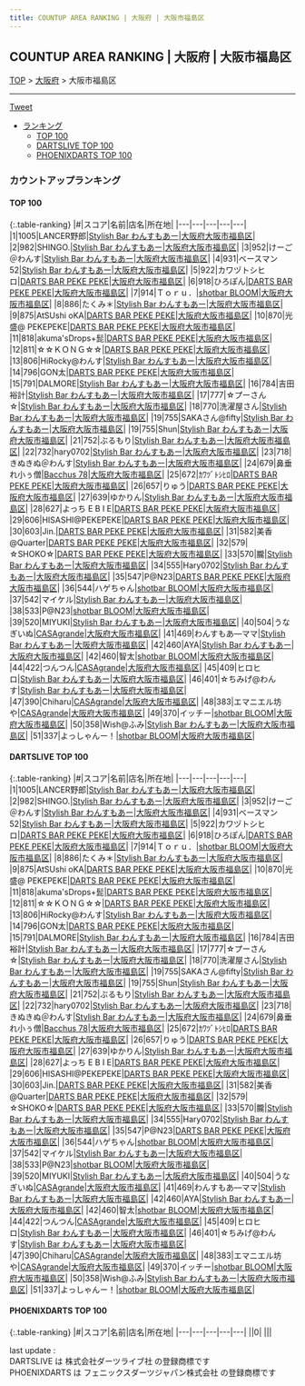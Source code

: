 ```yaml
---
title: COUNTUP AREA RANKING | 大阪府 | 大阪市福島区
---
```

## COUNTUP AREA RANKING | 大阪府 | 大阪市福島区

[TOP](/darts/rank/) > [大阪府](/darts/rank/大阪府/) > 大阪市福島区

___

<a href="https://twitter.com/share?ref_src=twsrc%5Etfw" data-text="COUNTUP AREA RANKING | 大阪府大阪市福島区" class="twitter-share-button" data-hashtags="DARTSLIVE,PHOENIXDARTS,darts,ダーツ" data-show-count="false">Tweet</a>

* [ランキング](#カウントアップランキング)
    * [TOP 100](#top-100)
    * [DARTSLIVE TOP 100](#dartslive-top-100)
    * [PHOENIXDARTS TOP 100](#phoenixdarts-top-100)

### カウントアップランキング

#### TOP 100



{:.table-ranking}
|#|スコア|名前|店名|所在地|
|---|---|---|---|---|
|1|1005|<span class="rank-name-dl">LANCER野郎</span>|<a href="https://search.dartslive.com/jp/shop/57f2ab80351f2fa0a3f63593b5358cc4">Stylish Bar わんすもあー</a>|<a href="/darts/rank/大阪府/大阪市福島区">大阪府大阪市福島区</a>|
|2|982|<span class="rank-name-dl">SHINGO.</span>|<a href="https://search.dartslive.com/jp/shop/57f2ab80351f2fa0a3f63593b5358cc4">Stylish Bar わんすもあー</a>|<a href="/darts/rank/大阪府/大阪市福島区">大阪府大阪市福島区</a>|
|3|952|<span class="rank-name-dl">けーご＠わんす</span>|<a href="https://search.dartslive.com/jp/shop/57f2ab80351f2fa0a3f63593b5358cc4">Stylish Bar わんすもあー</a>|<a href="/darts/rank/大阪府/大阪市福島区">大阪府大阪市福島区</a>|
|4|931|<span class="rank-name-dl">ベースマン52</span>|<a href="https://search.dartslive.com/jp/shop/57f2ab80351f2fa0a3f63593b5358cc4">Stylish Bar わんすもあー</a>|<a href="/darts/rank/大阪府/大阪市福島区">大阪府大阪市福島区</a>|
|5|922|<span class="rank-name-dl">カワヅトシヒロ</span>|<a href="https://search.dartslive.com/jp/shop/b9cb2a638cf5c4ce774c926eb736cb5a">DARTS BAR PEKE PEKE</a>|<a href="/darts/rank/大阪府/大阪市福島区">大阪府大阪市福島区</a>|
|6|918|<span class="rank-name-dl">ひろぽん</span>|<a href="https://search.dartslive.com/jp/shop/b9cb2a638cf5c4ce774c926eb736cb5a">DARTS BAR PEKE PEKE</a>|<a href="/darts/rank/大阪府/大阪市福島区">大阪府大阪市福島区</a>|
|7|914|<span class="rank-name-dl">Ｔｏｒｕ．</span>|<a href="https://search.dartslive.com/jp/shop/12df8c9dce968dad0d9b047a20a7ba1e">shotbar BLOOM</a>|<a href="/darts/rank/大阪府/大阪市福島区">大阪府大阪市福島区</a>|
|8|886|<span class="rank-name-dl">たくみ＊</span>|<a href="https://search.dartslive.com/jp/shop/57f2ab80351f2fa0a3f63593b5358cc4">Stylish Bar わんすもあー</a>|<a href="/darts/rank/大阪府/大阪市福島区">大阪府大阪市福島区</a>|
|9|875|<span class="rank-name-dl">AtSUshi oKA</span>|<a href="https://search.dartslive.com/jp/shop/b9cb2a638cf5c4ce774c926eb736cb5a">DARTS BAR PEKE PEKE</a>|<a href="/darts/rank/大阪府/大阪市福島区">大阪府大阪市福島区</a>|
|10|870|<span class="rank-name-dl">光盛@ PEKEPEKE</span>|<a href="https://search.dartslive.com/jp/shop/b9cb2a638cf5c4ce774c926eb736cb5a">DARTS BAR PEKE PEKE</a>|<a href="/darts/rank/大阪府/大阪市福島区">大阪府大阪市福島区</a>|
|11|818|<span class="rank-name-dl">akuma&#x27;sDrops+髭</span>|<a href="https://search.dartslive.com/jp/shop/b9cb2a638cf5c4ce774c926eb736cb5a">DARTS BAR PEKE PEKE</a>|<a href="/darts/rank/大阪府/大阪市福島区">大阪府大阪市福島区</a>|
|12|811|<span class="rank-name-dl">☆☆ＫＯＮＧ☆☆</span>|<a href="https://search.dartslive.com/jp/shop/b9cb2a638cf5c4ce774c926eb736cb5a">DARTS BAR PEKE PEKE</a>|<a href="/darts/rank/大阪府/大阪市福島区">大阪府大阪市福島区</a>|
|13|806|<span class="rank-name-dl">HiRocky@わんす</span>|<a href="https://search.dartslive.com/jp/shop/57f2ab80351f2fa0a3f63593b5358cc4">Stylish Bar わんすもあー</a>|<a href="/darts/rank/大阪府/大阪市福島区">大阪府大阪市福島区</a>|
|14|796|<span class="rank-name-dl">GON太</span>|<a href="https://search.dartslive.com/jp/shop/b9cb2a638cf5c4ce774c926eb736cb5a">DARTS BAR PEKE PEKE</a>|<a href="/darts/rank/大阪府/大阪市福島区">大阪府大阪市福島区</a>|
|15|791|<span class="rank-name-dl">DALMORE</span>|<a href="https://search.dartslive.com/jp/shop/57f2ab80351f2fa0a3f63593b5358cc4">Stylish Bar わんすもあー</a>|<a href="/darts/rank/大阪府/大阪市福島区">大阪府大阪市福島区</a>|
|16|784|<span class="rank-name-dl">吉田 裕計</span>|<a href="https://search.dartslive.com/jp/shop/57f2ab80351f2fa0a3f63593b5358cc4">Stylish Bar わんすもあー</a>|<a href="/darts/rank/大阪府/大阪市福島区">大阪府大阪市福島区</a>|
|17|777|<span class="rank-name-dl">☆プーさん☆</span>|<a href="https://search.dartslive.com/jp/shop/57f2ab80351f2fa0a3f63593b5358cc4">Stylish Bar わんすもあー</a>|<a href="/darts/rank/大阪府/大阪市福島区">大阪府大阪市福島区</a>|
|18|770|<span class="rank-name-dl">洗濯屋さん</span>|<a href="https://search.dartslive.com/jp/shop/57f2ab80351f2fa0a3f63593b5358cc4">Stylish Bar わんすもあー</a>|<a href="/darts/rank/大阪府/大阪市福島区">大阪府大阪市福島区</a>|
|19|755|<span class="rank-name-dl">SAKAさん@fifty</span>|<a href="https://search.dartslive.com/jp/shop/57f2ab80351f2fa0a3f63593b5358cc4">Stylish Bar わんすもあー</a>|<a href="/darts/rank/大阪府/大阪市福島区">大阪府大阪市福島区</a>|
|19|755|<span class="rank-name-dl">Shun</span>|<a href="https://search.dartslive.com/jp/shop/57f2ab80351f2fa0a3f63593b5358cc4">Stylish Bar わんすもあー</a>|<a href="/darts/rank/大阪府/大阪市福島区">大阪府大阪市福島区</a>|
|21|752|<span class="rank-name-dl">ぶるもり</span>|<a href="https://search.dartslive.com/jp/shop/57f2ab80351f2fa0a3f63593b5358cc4">Stylish Bar わんすもあー</a>|<a href="/darts/rank/大阪府/大阪市福島区">大阪府大阪市福島区</a>|
|22|732|<span class="rank-name-dl">hary0702</span>|<a href="https://search.dartslive.com/jp/shop/57f2ab80351f2fa0a3f63593b5358cc4">Stylish Bar わんすもあー</a>|<a href="/darts/rank/大阪府/大阪市福島区">大阪府大阪市福島区</a>|
|23|718|<span class="rank-name-dl">きぬきぬ＠わんす</span>|<a href="https://search.dartslive.com/jp/shop/57f2ab80351f2fa0a3f63593b5358cc4">Stylish Bar わんすもあー</a>|<a href="/darts/rank/大阪府/大阪市福島区">大阪府大阪市福島区</a>|
|24|679|<span class="rank-name-dl">鼻垂れ小ぅ僧</span>|<a href="https://search.dartslive.com/jp/shop/7c352445d364c0890d9b047a20a7ba1e">Bacchus 78</a>|<a href="/darts/rank/大阪府/大阪市福島区">大阪府大阪市福島区</a>|
|25|672|<span class="rank-name-dl">ｶﾜﾂﾞﾄｼﾋﾛ</span>|<a href="https://search.dartslive.com/jp/shop/b9cb2a638cf5c4ce774c926eb736cb5a">DARTS BAR PEKE PEKE</a>|<a href="/darts/rank/大阪府/大阪市福島区">大阪府大阪市福島区</a>|
|26|657|<span class="rank-name-dl">りゅう</span>|<a href="https://search.dartslive.com/jp/shop/b9cb2a638cf5c4ce774c926eb736cb5a">DARTS BAR PEKE PEKE</a>|<a href="/darts/rank/大阪府/大阪市福島区">大阪府大阪市福島区</a>|
|27|639|<span class="rank-name-dl">ゆかりん</span>|<a href="https://search.dartslive.com/jp/shop/57f2ab80351f2fa0a3f63593b5358cc4">Stylish Bar わんすもあー</a>|<a href="/darts/rank/大阪府/大阪市福島区">大阪府大阪市福島区</a>|
|28|627|<span class="rank-name-dl">よっち E B I E</span>|<a href="https://search.dartslive.com/jp/shop/b9cb2a638cf5c4ce774c926eb736cb5a">DARTS BAR PEKE PEKE</a>|<a href="/darts/rank/大阪府/大阪市福島区">大阪府大阪市福島区</a>|
|29|606|<span class="rank-name-dl">HISASHI@PEKEPEKE</span>|<a href="https://search.dartslive.com/jp/shop/b9cb2a638cf5c4ce774c926eb736cb5a">DARTS BAR PEKE PEKE</a>|<a href="/darts/rank/大阪府/大阪市福島区">大阪府大阪市福島区</a>|
|30|603|<span class="rank-name-dl">Jin.</span>|<a href="https://search.dartslive.com/jp/shop/b9cb2a638cf5c4ce774c926eb736cb5a">DARTS BAR PEKE PEKE</a>|<a href="/darts/rank/大阪府/大阪市福島区">大阪府大阪市福島区</a>|
|31|582|<span class="rank-name-dl">美香@Quarter</span>|<a href="https://search.dartslive.com/jp/shop/b9cb2a638cf5c4ce774c926eb736cb5a">DARTS BAR PEKE PEKE</a>|<a href="/darts/rank/大阪府/大阪市福島区">大阪府大阪市福島区</a>|
|32|579|<span class="rank-name-dl">☆SHOKO☆</span>|<a href="https://search.dartslive.com/jp/shop/b9cb2a638cf5c4ce774c926eb736cb5a">DARTS BAR PEKE PEKE</a>|<a href="/darts/rank/大阪府/大阪市福島区">大阪府大阪市福島区</a>|
|33|570|<span class="rank-name-dl">朧</span>|<a href="https://search.dartslive.com/jp/shop/57f2ab80351f2fa0a3f63593b5358cc4">Stylish Bar わんすもあー</a>|<a href="/darts/rank/大阪府/大阪市福島区">大阪府大阪市福島区</a>|
|34|555|<span class="rank-name-dl">Hary0702</span>|<a href="https://search.dartslive.com/jp/shop/57f2ab80351f2fa0a3f63593b5358cc4">Stylish Bar わんすもあー</a>|<a href="/darts/rank/大阪府/大阪市福島区">大阪府大阪市福島区</a>|
|35|547|<span class="rank-name-dl">P@N23</span>|<a href="https://search.dartslive.com/jp/shop/b9cb2a638cf5c4ce774c926eb736cb5a">DARTS BAR PEKE PEKE</a>|<a href="/darts/rank/大阪府/大阪市福島区">大阪府大阪市福島区</a>|
|36|544|<span class="rank-name-dl">ハゲちゃん</span>|<a href="https://search.dartslive.com/jp/shop/12df8c9dce968dad0d9b047a20a7ba1e">shotbar BLOOM</a>|<a href="/darts/rank/大阪府/大阪市福島区">大阪府大阪市福島区</a>|
|37|542|<span class="rank-name-dl">マイケル</span>|<a href="https://search.dartslive.com/jp/shop/57f2ab80351f2fa0a3f63593b5358cc4">Stylish Bar わんすもあー</a>|<a href="/darts/rank/大阪府/大阪市福島区">大阪府大阪市福島区</a>|
|38|533|<span class="rank-name-dl">P@N23</span>|<a href="https://search.dartslive.com/jp/shop/12df8c9dce968dad0d9b047a20a7ba1e">shotbar BLOOM</a>|<a href="/darts/rank/大阪府/大阪市福島区">大阪府大阪市福島区</a>|
|39|520|<span class="rank-name-dl">MIYUKI</span>|<a href="https://search.dartslive.com/jp/shop/57f2ab80351f2fa0a3f63593b5358cc4">Stylish Bar わんすもあー</a>|<a href="/darts/rank/大阪府/大阪市福島区">大阪府大阪市福島区</a>|
|40|504|<span class="rank-name-dl">うなぎいぬ</span>|<a href="https://search.dartslive.com/jp/shop/d971e1c267fb66be0d9b047a20a7ba1e">CASAgrande</a>|<a href="/darts/rank/大阪府/大阪市福島区">大阪府大阪市福島区</a>|
|41|469|<span class="rank-name-dl">わんすもあ―ママ</span>|<a href="https://search.dartslive.com/jp/shop/57f2ab80351f2fa0a3f63593b5358cc4">Stylish Bar わんすもあー</a>|<a href="/darts/rank/大阪府/大阪市福島区">大阪府大阪市福島区</a>|
|42|460|<span class="rank-name-dl">AYA</span>|<a href="https://search.dartslive.com/jp/shop/57f2ab80351f2fa0a3f63593b5358cc4">Stylish Bar わんすもあー</a>|<a href="/darts/rank/大阪府/大阪市福島区">大阪府大阪市福島区</a>|
|42|460|<span class="rank-name-dl">智太</span>|<a href="https://search.dartslive.com/jp/shop/12df8c9dce968dad0d9b047a20a7ba1e">shotbar BLOOM</a>|<a href="/darts/rank/大阪府/大阪市福島区">大阪府大阪市福島区</a>|
|44|422|<span class="rank-name-dl">つんつん</span>|<a href="https://search.dartslive.com/jp/shop/d971e1c267fb66be0d9b047a20a7ba1e">CASAgrande</a>|<a href="/darts/rank/大阪府/大阪市福島区">大阪府大阪市福島区</a>|
|45|409|<span class="rank-name-dl">ヒロヒロ</span>|<a href="https://search.dartslive.com/jp/shop/57f2ab80351f2fa0a3f63593b5358cc4">Stylish Bar わんすもあー</a>|<a href="/darts/rank/大阪府/大阪市福島区">大阪府大阪市福島区</a>|
|46|401|<span class="rank-name-dl">☆ちみげ@わんす</span>|<a href="https://search.dartslive.com/jp/shop/57f2ab80351f2fa0a3f63593b5358cc4">Stylish Bar わんすもあー</a>|<a href="/darts/rank/大阪府/大阪市福島区">大阪府大阪市福島区</a>|
|47|390|<span class="rank-name-dl">Chiharu</span>|<a href="https://search.dartslive.com/jp/shop/d971e1c267fb66be0d9b047a20a7ba1e">CASAgrande</a>|<a href="/darts/rank/大阪府/大阪市福島区">大阪府大阪市福島区</a>|
|48|383|<span class="rank-name-dl">エマニエル坊や</span>|<a href="https://search.dartslive.com/jp/shop/d971e1c267fb66be0d9b047a20a7ba1e">CASAgrande</a>|<a href="/darts/rank/大阪府/大阪市福島区">大阪府大阪市福島区</a>|
|49|370|<span class="rank-name-dl">イッチー</span>|<a href="https://search.dartslive.com/jp/shop/12df8c9dce968dad0d9b047a20a7ba1e">shotbar BLOOM</a>|<a href="/darts/rank/大阪府/大阪市福島区">大阪府大阪市福島区</a>|
|50|358|<span class="rank-name-dl">Wish@ふみ</span>|<a href="https://search.dartslive.com/jp/shop/57f2ab80351f2fa0a3f63593b5358cc4">Stylish Bar わんすもあー</a>|<a href="/darts/rank/大阪府/大阪市福島区">大阪府大阪市福島区</a>|
|51|337|<span class="rank-name-dl">よっしゃんー！</span>|<a href="https://search.dartslive.com/jp/shop/12df8c9dce968dad0d9b047a20a7ba1e">shotbar BLOOM</a>|<a href="/darts/rank/大阪府/大阪市福島区">大阪府大阪市福島区</a>|


#### DARTSLIVE TOP 100



{:.table-ranking}
|#|スコア|名前|店名|所在地|
|---|---|---|---|---|
|1|1005|<span class="rank-name-dl">LANCER野郎</span>|<a href="https://search.dartslive.com/jp/shop/57f2ab80351f2fa0a3f63593b5358cc4">Stylish Bar わんすもあー</a>|<a href="/darts/rank/大阪府/大阪市福島区">大阪府大阪市福島区</a>|
|2|982|<span class="rank-name-dl">SHINGO.</span>|<a href="https://search.dartslive.com/jp/shop/57f2ab80351f2fa0a3f63593b5358cc4">Stylish Bar わんすもあー</a>|<a href="/darts/rank/大阪府/大阪市福島区">大阪府大阪市福島区</a>|
|3|952|<span class="rank-name-dl">けーご＠わんす</span>|<a href="https://search.dartslive.com/jp/shop/57f2ab80351f2fa0a3f63593b5358cc4">Stylish Bar わんすもあー</a>|<a href="/darts/rank/大阪府/大阪市福島区">大阪府大阪市福島区</a>|
|4|931|<span class="rank-name-dl">ベースマン52</span>|<a href="https://search.dartslive.com/jp/shop/57f2ab80351f2fa0a3f63593b5358cc4">Stylish Bar わんすもあー</a>|<a href="/darts/rank/大阪府/大阪市福島区">大阪府大阪市福島区</a>|
|5|922|<span class="rank-name-dl">カワヅトシヒロ</span>|<a href="https://search.dartslive.com/jp/shop/b9cb2a638cf5c4ce774c926eb736cb5a">DARTS BAR PEKE PEKE</a>|<a href="/darts/rank/大阪府/大阪市福島区">大阪府大阪市福島区</a>|
|6|918|<span class="rank-name-dl">ひろぽん</span>|<a href="https://search.dartslive.com/jp/shop/b9cb2a638cf5c4ce774c926eb736cb5a">DARTS BAR PEKE PEKE</a>|<a href="/darts/rank/大阪府/大阪市福島区">大阪府大阪市福島区</a>|
|7|914|<span class="rank-name-dl">Ｔｏｒｕ．</span>|<a href="https://search.dartslive.com/jp/shop/12df8c9dce968dad0d9b047a20a7ba1e">shotbar BLOOM</a>|<a href="/darts/rank/大阪府/大阪市福島区">大阪府大阪市福島区</a>|
|8|886|<span class="rank-name-dl">たくみ＊</span>|<a href="https://search.dartslive.com/jp/shop/57f2ab80351f2fa0a3f63593b5358cc4">Stylish Bar わんすもあー</a>|<a href="/darts/rank/大阪府/大阪市福島区">大阪府大阪市福島区</a>|
|9|875|<span class="rank-name-dl">AtSUshi oKA</span>|<a href="https://search.dartslive.com/jp/shop/b9cb2a638cf5c4ce774c926eb736cb5a">DARTS BAR PEKE PEKE</a>|<a href="/darts/rank/大阪府/大阪市福島区">大阪府大阪市福島区</a>|
|10|870|<span class="rank-name-dl">光盛@ PEKEPEKE</span>|<a href="https://search.dartslive.com/jp/shop/b9cb2a638cf5c4ce774c926eb736cb5a">DARTS BAR PEKE PEKE</a>|<a href="/darts/rank/大阪府/大阪市福島区">大阪府大阪市福島区</a>|
|11|818|<span class="rank-name-dl">akuma&#x27;sDrops+髭</span>|<a href="https://search.dartslive.com/jp/shop/b9cb2a638cf5c4ce774c926eb736cb5a">DARTS BAR PEKE PEKE</a>|<a href="/darts/rank/大阪府/大阪市福島区">大阪府大阪市福島区</a>|
|12|811|<span class="rank-name-dl">☆☆ＫＯＮＧ☆☆</span>|<a href="https://search.dartslive.com/jp/shop/b9cb2a638cf5c4ce774c926eb736cb5a">DARTS BAR PEKE PEKE</a>|<a href="/darts/rank/大阪府/大阪市福島区">大阪府大阪市福島区</a>|
|13|806|<span class="rank-name-dl">HiRocky@わんす</span>|<a href="https://search.dartslive.com/jp/shop/57f2ab80351f2fa0a3f63593b5358cc4">Stylish Bar わんすもあー</a>|<a href="/darts/rank/大阪府/大阪市福島区">大阪府大阪市福島区</a>|
|14|796|<span class="rank-name-dl">GON太</span>|<a href="https://search.dartslive.com/jp/shop/b9cb2a638cf5c4ce774c926eb736cb5a">DARTS BAR PEKE PEKE</a>|<a href="/darts/rank/大阪府/大阪市福島区">大阪府大阪市福島区</a>|
|15|791|<span class="rank-name-dl">DALMORE</span>|<a href="https://search.dartslive.com/jp/shop/57f2ab80351f2fa0a3f63593b5358cc4">Stylish Bar わんすもあー</a>|<a href="/darts/rank/大阪府/大阪市福島区">大阪府大阪市福島区</a>|
|16|784|<span class="rank-name-dl">吉田 裕計</span>|<a href="https://search.dartslive.com/jp/shop/57f2ab80351f2fa0a3f63593b5358cc4">Stylish Bar わんすもあー</a>|<a href="/darts/rank/大阪府/大阪市福島区">大阪府大阪市福島区</a>|
|17|777|<span class="rank-name-dl">☆プーさん☆</span>|<a href="https://search.dartslive.com/jp/shop/57f2ab80351f2fa0a3f63593b5358cc4">Stylish Bar わんすもあー</a>|<a href="/darts/rank/大阪府/大阪市福島区">大阪府大阪市福島区</a>|
|18|770|<span class="rank-name-dl">洗濯屋さん</span>|<a href="https://search.dartslive.com/jp/shop/57f2ab80351f2fa0a3f63593b5358cc4">Stylish Bar わんすもあー</a>|<a href="/darts/rank/大阪府/大阪市福島区">大阪府大阪市福島区</a>|
|19|755|<span class="rank-name-dl">SAKAさん@fifty</span>|<a href="https://search.dartslive.com/jp/shop/57f2ab80351f2fa0a3f63593b5358cc4">Stylish Bar わんすもあー</a>|<a href="/darts/rank/大阪府/大阪市福島区">大阪府大阪市福島区</a>|
|19|755|<span class="rank-name-dl">Shun</span>|<a href="https://search.dartslive.com/jp/shop/57f2ab80351f2fa0a3f63593b5358cc4">Stylish Bar わんすもあー</a>|<a href="/darts/rank/大阪府/大阪市福島区">大阪府大阪市福島区</a>|
|21|752|<span class="rank-name-dl">ぶるもり</span>|<a href="https://search.dartslive.com/jp/shop/57f2ab80351f2fa0a3f63593b5358cc4">Stylish Bar わんすもあー</a>|<a href="/darts/rank/大阪府/大阪市福島区">大阪府大阪市福島区</a>|
|22|732|<span class="rank-name-dl">hary0702</span>|<a href="https://search.dartslive.com/jp/shop/57f2ab80351f2fa0a3f63593b5358cc4">Stylish Bar わんすもあー</a>|<a href="/darts/rank/大阪府/大阪市福島区">大阪府大阪市福島区</a>|
|23|718|<span class="rank-name-dl">きぬきぬ＠わんす</span>|<a href="https://search.dartslive.com/jp/shop/57f2ab80351f2fa0a3f63593b5358cc4">Stylish Bar わんすもあー</a>|<a href="/darts/rank/大阪府/大阪市福島区">大阪府大阪市福島区</a>|
|24|679|<span class="rank-name-dl">鼻垂れ小ぅ僧</span>|<a href="https://search.dartslive.com/jp/shop/7c352445d364c0890d9b047a20a7ba1e">Bacchus 78</a>|<a href="/darts/rank/大阪府/大阪市福島区">大阪府大阪市福島区</a>|
|25|672|<span class="rank-name-dl">ｶﾜﾂﾞﾄｼﾋﾛ</span>|<a href="https://search.dartslive.com/jp/shop/b9cb2a638cf5c4ce774c926eb736cb5a">DARTS BAR PEKE PEKE</a>|<a href="/darts/rank/大阪府/大阪市福島区">大阪府大阪市福島区</a>|
|26|657|<span class="rank-name-dl">りゅう</span>|<a href="https://search.dartslive.com/jp/shop/b9cb2a638cf5c4ce774c926eb736cb5a">DARTS BAR PEKE PEKE</a>|<a href="/darts/rank/大阪府/大阪市福島区">大阪府大阪市福島区</a>|
|27|639|<span class="rank-name-dl">ゆかりん</span>|<a href="https://search.dartslive.com/jp/shop/57f2ab80351f2fa0a3f63593b5358cc4">Stylish Bar わんすもあー</a>|<a href="/darts/rank/大阪府/大阪市福島区">大阪府大阪市福島区</a>|
|28|627|<span class="rank-name-dl">よっち E B I E</span>|<a href="https://search.dartslive.com/jp/shop/b9cb2a638cf5c4ce774c926eb736cb5a">DARTS BAR PEKE PEKE</a>|<a href="/darts/rank/大阪府/大阪市福島区">大阪府大阪市福島区</a>|
|29|606|<span class="rank-name-dl">HISASHI@PEKEPEKE</span>|<a href="https://search.dartslive.com/jp/shop/b9cb2a638cf5c4ce774c926eb736cb5a">DARTS BAR PEKE PEKE</a>|<a href="/darts/rank/大阪府/大阪市福島区">大阪府大阪市福島区</a>|
|30|603|<span class="rank-name-dl">Jin.</span>|<a href="https://search.dartslive.com/jp/shop/b9cb2a638cf5c4ce774c926eb736cb5a">DARTS BAR PEKE PEKE</a>|<a href="/darts/rank/大阪府/大阪市福島区">大阪府大阪市福島区</a>|
|31|582|<span class="rank-name-dl">美香@Quarter</span>|<a href="https://search.dartslive.com/jp/shop/b9cb2a638cf5c4ce774c926eb736cb5a">DARTS BAR PEKE PEKE</a>|<a href="/darts/rank/大阪府/大阪市福島区">大阪府大阪市福島区</a>|
|32|579|<span class="rank-name-dl">☆SHOKO☆</span>|<a href="https://search.dartslive.com/jp/shop/b9cb2a638cf5c4ce774c926eb736cb5a">DARTS BAR PEKE PEKE</a>|<a href="/darts/rank/大阪府/大阪市福島区">大阪府大阪市福島区</a>|
|33|570|<span class="rank-name-dl">朧</span>|<a href="https://search.dartslive.com/jp/shop/57f2ab80351f2fa0a3f63593b5358cc4">Stylish Bar わんすもあー</a>|<a href="/darts/rank/大阪府/大阪市福島区">大阪府大阪市福島区</a>|
|34|555|<span class="rank-name-dl">Hary0702</span>|<a href="https://search.dartslive.com/jp/shop/57f2ab80351f2fa0a3f63593b5358cc4">Stylish Bar わんすもあー</a>|<a href="/darts/rank/大阪府/大阪市福島区">大阪府大阪市福島区</a>|
|35|547|<span class="rank-name-dl">P@N23</span>|<a href="https://search.dartslive.com/jp/shop/b9cb2a638cf5c4ce774c926eb736cb5a">DARTS BAR PEKE PEKE</a>|<a href="/darts/rank/大阪府/大阪市福島区">大阪府大阪市福島区</a>|
|36|544|<span class="rank-name-dl">ハゲちゃん</span>|<a href="https://search.dartslive.com/jp/shop/12df8c9dce968dad0d9b047a20a7ba1e">shotbar BLOOM</a>|<a href="/darts/rank/大阪府/大阪市福島区">大阪府大阪市福島区</a>|
|37|542|<span class="rank-name-dl">マイケル</span>|<a href="https://search.dartslive.com/jp/shop/57f2ab80351f2fa0a3f63593b5358cc4">Stylish Bar わんすもあー</a>|<a href="/darts/rank/大阪府/大阪市福島区">大阪府大阪市福島区</a>|
|38|533|<span class="rank-name-dl">P@N23</span>|<a href="https://search.dartslive.com/jp/shop/12df8c9dce968dad0d9b047a20a7ba1e">shotbar BLOOM</a>|<a href="/darts/rank/大阪府/大阪市福島区">大阪府大阪市福島区</a>|
|39|520|<span class="rank-name-dl">MIYUKI</span>|<a href="https://search.dartslive.com/jp/shop/57f2ab80351f2fa0a3f63593b5358cc4">Stylish Bar わんすもあー</a>|<a href="/darts/rank/大阪府/大阪市福島区">大阪府大阪市福島区</a>|
|40|504|<span class="rank-name-dl">うなぎいぬ</span>|<a href="https://search.dartslive.com/jp/shop/d971e1c267fb66be0d9b047a20a7ba1e">CASAgrande</a>|<a href="/darts/rank/大阪府/大阪市福島区">大阪府大阪市福島区</a>|
|41|469|<span class="rank-name-dl">わんすもあ―ママ</span>|<a href="https://search.dartslive.com/jp/shop/57f2ab80351f2fa0a3f63593b5358cc4">Stylish Bar わんすもあー</a>|<a href="/darts/rank/大阪府/大阪市福島区">大阪府大阪市福島区</a>|
|42|460|<span class="rank-name-dl">AYA</span>|<a href="https://search.dartslive.com/jp/shop/57f2ab80351f2fa0a3f63593b5358cc4">Stylish Bar わんすもあー</a>|<a href="/darts/rank/大阪府/大阪市福島区">大阪府大阪市福島区</a>|
|42|460|<span class="rank-name-dl">智太</span>|<a href="https://search.dartslive.com/jp/shop/12df8c9dce968dad0d9b047a20a7ba1e">shotbar BLOOM</a>|<a href="/darts/rank/大阪府/大阪市福島区">大阪府大阪市福島区</a>|
|44|422|<span class="rank-name-dl">つんつん</span>|<a href="https://search.dartslive.com/jp/shop/d971e1c267fb66be0d9b047a20a7ba1e">CASAgrande</a>|<a href="/darts/rank/大阪府/大阪市福島区">大阪府大阪市福島区</a>|
|45|409|<span class="rank-name-dl">ヒロヒロ</span>|<a href="https://search.dartslive.com/jp/shop/57f2ab80351f2fa0a3f63593b5358cc4">Stylish Bar わんすもあー</a>|<a href="/darts/rank/大阪府/大阪市福島区">大阪府大阪市福島区</a>|
|46|401|<span class="rank-name-dl">☆ちみげ@わんす</span>|<a href="https://search.dartslive.com/jp/shop/57f2ab80351f2fa0a3f63593b5358cc4">Stylish Bar わんすもあー</a>|<a href="/darts/rank/大阪府/大阪市福島区">大阪府大阪市福島区</a>|
|47|390|<span class="rank-name-dl">Chiharu</span>|<a href="https://search.dartslive.com/jp/shop/d971e1c267fb66be0d9b047a20a7ba1e">CASAgrande</a>|<a href="/darts/rank/大阪府/大阪市福島区">大阪府大阪市福島区</a>|
|48|383|<span class="rank-name-dl">エマニエル坊や</span>|<a href="https://search.dartslive.com/jp/shop/d971e1c267fb66be0d9b047a20a7ba1e">CASAgrande</a>|<a href="/darts/rank/大阪府/大阪市福島区">大阪府大阪市福島区</a>|
|49|370|<span class="rank-name-dl">イッチー</span>|<a href="https://search.dartslive.com/jp/shop/12df8c9dce968dad0d9b047a20a7ba1e">shotbar BLOOM</a>|<a href="/darts/rank/大阪府/大阪市福島区">大阪府大阪市福島区</a>|
|50|358|<span class="rank-name-dl">Wish@ふみ</span>|<a href="https://search.dartslive.com/jp/shop/57f2ab80351f2fa0a3f63593b5358cc4">Stylish Bar わんすもあー</a>|<a href="/darts/rank/大阪府/大阪市福島区">大阪府大阪市福島区</a>|
|51|337|<span class="rank-name-dl">よっしゃんー！</span>|<a href="https://search.dartslive.com/jp/shop/12df8c9dce968dad0d9b047a20a7ba1e">shotbar BLOOM</a>|<a href="/darts/rank/大阪府/大阪市福島区">大阪府大阪市福島区</a>|


#### PHOENIXDARTS TOP 100



{:.table-ranking}
|#|スコア|名前|店名|所在地|
|---|---|---|---|---|
||0|<span class="rank-name-dl"> </span>|<a href=""></a>|<a href="/darts/rank//"></a>|


<div class="footer border-top border-gray-light mt-5 pt-3 text-right text-gray">
    last update : <span style="font-weight: italic" id="foot_last_modified"></span><br />
    DARTSLIVE は 株式会社ダーツライブ社 の登録商標です<br />
    PHOENIXDARTS は フェニックスダーツジャパン株式会社 の登録商標です<br />
</div>

<script src="https://cdnjs.cloudflare.com/ajax/libs/jquery.tablesorter/2.31.3/js/jquery.tablesorter.min.js" integrity="sha512-qzgd5cYSZcosqpzpn7zF2ZId8f/8CHmFKZ8j7mU4OUXTNRd5g+ZHBPsgKEwoqxCtdQvExE5LprwwPAgoicguNg==" crossorigin="anonymous" referrerpolicy="no-referrer"></script>
<link rel="stylesheet" href="https://cdnjs.cloudflare.com/ajax/libs/jquery.tablesorter/2.31.3/css/theme.default.min.css" integrity="sha512-wghhOJkjQX0Lh3NSWvNKeZ0ZpNn+SPVXX1Qyc9OCaogADktxrBiBdKGDoqVUOyhStvMBmJQ8ZdMHiR3wuEq8+w==" crossorigin="anonymous" referrerpolicy="no-referrer" />
<script>
$(function() {
    $(".table-ranking").tablesorter({sortList:[[0, 0]]});
    $("#foot_last_modified").text(formatDate(new Date(document.lastModified), 'yyyy-MM-dd HH:mm:ss'));
});
</script>

<script async src="https://platform.twitter.com/widgets.js" charset="utf-8"></script>